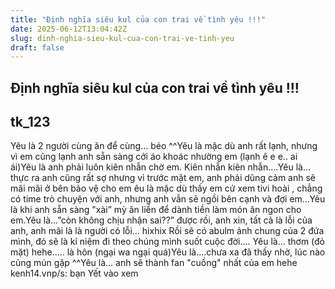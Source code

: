 ```yaml
---
title: "Định nghĩa siêu kul của con trai về tình yêu !!!"
date: 2025-06-12T13:04:42Z
slug: dinh-nghia-sieu-kul-cua-con-trai-ve-tinh-yeu
draft: false
---
```


## Định nghĩa siêu kul của con trai về tình yêu !!!

## tk_123

Yêu là 2 người cùng ăn để cùng… béo ^^Yêu là mặc dù anh rất lạnh, nhưng vì em cũng lạnh anh sẵn sàng cởi áo khoác nhường em (lạnh ê e e.. ai ái)Yêu là anh phải luôn kiên nhẫn chờ em. Kiên nhẫn kiên nhẫn….Yêu là... thực ra anh cũng rất sợ nhưng vì trước mặt em, anh phải dũng cảm anh sẽ mãi mãi ở bên bảo vệ cho em êu là mặc dù thấy em cứ xem tivi hoài , chẳng có time trò chuyện với anh, nhưng anh vẫn sẽ ngồi bên cạnh và đợi em…Yêu là khi anh sẵn sàng "xài” mỳ ăn liền để dành tiền làm món ăn ngon cho em.Yêu là…”còn không chịu nhận sai??” được rồi, anh xin, tất cả là lỗi của anh, anh mãi là là người có lỗi... hixhix Rồi sẽ có abulm ảnh chung của 2 đứa mình, đó sẽ là kỉ niệm đi theo chúng mình suốt cuộc đời…. Yêu là... thơm (đỏ mặt) hehe..... là hôn (ngại wa ngại quá)Yêu là....chưa xa đã thấy nhờ, lúc nào cũng mún gặp ^^Yêu là... anh sẽ thành fan "cuồng" nhất của em hehe kenh14.vnp/s: bạn Yết vào xem